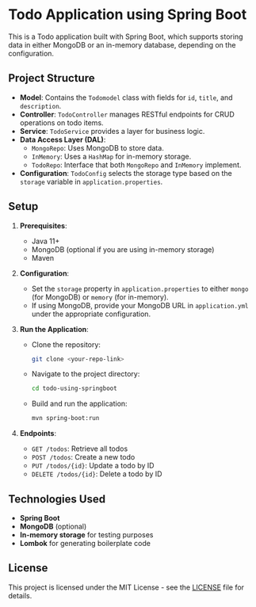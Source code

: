 # Todo Application using Spring Boot

This is a Todo application built with Spring Boot, which supports storing data in either MongoDB or an in-memory database, depending on the configuration.

## Project Structure

- **Model**: Contains the `Todomodel` class with fields for `id`, `title`, and `description`.
- **Controller**: `TodoController` manages RESTful endpoints for CRUD operations on todo items.
- **Service**: `TodoService` provides a layer for business logic.
- **Data Access Layer (DAL)**:
  - `MongoRepo`: Uses MongoDB to store data.
  - `InMemory`: Uses a `HashMap` for in-memory storage.
  - `TodoRepo`: Interface that both `MongoRepo` and `InMemory` implement.
- **Configuration**: `TodoConfig` selects the storage type based on the `storage` variable in `application.properties`.

## Setup

1. **Prerequisites**:
   - Java 11+
   - MongoDB (optional if you are using in-memory storage)
   - Maven

2. **Configuration**:
   - Set the `storage` property in `application.properties` to either `mongo` (for MongoDB) or `memory` (for in-memory).
   - If using MongoDB, provide your MongoDB URL in `application.yml` under the appropriate configuration.

3. **Run the Application**:
   - Clone the repository:
     ```bash
     git clone <your-repo-link>
     ```
   - Navigate to the project directory:
     ```bash
     cd todo-using-springboot
     ```
   - Build and run the application:
     ```bash
     mvn spring-boot:run
     ```

4. **Endpoints**:
   - `GET /todos`: Retrieve all todos
   - `POST /todos`: Create a new todo
   - `PUT /todos/{id}`: Update a todo by ID
   - `DELETE /todos/{id}`: Delete a todo by ID

## Technologies Used

- **Spring Boot**
- **MongoDB** (optional)
- **In-memory storage** for testing purposes
- **Lombok** for generating boilerplate code

## License

This project is licensed under the MIT License - see the [LICENSE](LICENSE) file for details.
